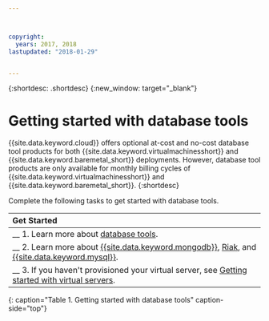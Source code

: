```yaml
---



copyright:
  years: 2017, 2018
lastupdated: "2018-01-29"


---
```


{:shortdesc: .shortdesc}
{:new_window: target="_blank"}

# Getting started with database tools

{{site.data.keyword.cloud}} offers optional at-cost and no-cost database tool products for both {{site.data.keyword.virtualmachinesshort}} and {{site.data.keyword.baremetal_short}} deployments. However, database tool products are only available for monthly billing cycles of {{site.data.keyword.virtualmachinesshort}} and {{site.data.keyword.baremetal_short}}.
{:shortdesc}

Complete the following tasks to get started with database tools.

| Get Started       |
|:------------------|
| __ 1. Learn more about [database tools](database-tools-about.html). |
| __ 2. Learn more about [{{site.data.keyword.mongodb}}](mongodb-topic-description.html), [Riak](riak.html), and [{{site.data.keyword.mysql}}](mysql-security-best-practices.html). |
| __ 3. If you haven't provisioned your virtual server, see [Getting started with virtual servers](/docs/vsi/vsi_index.html).  |
{: caption="Table 1. Getting started with database tools" caption-side="top"}
